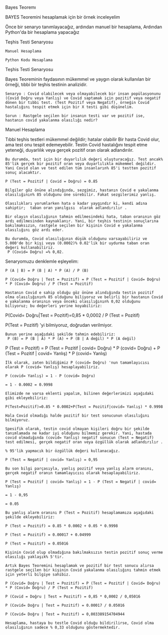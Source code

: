 Bayes Teoremı

BAYES Teoremini hesaplamak için bir örnek inceleyelim

Önce bir senaryo tanımlayacağız, ardından manuel bir hesaplama, Ardından Python'da bir hesaplama yapacağız

Teşhis Testi Senaryosu

	Manuel Hesaplama

	Python Kodu Hesaplama

Teşhis Testi Senaryosu

Bayes Teoreminin faydasının mükemmel ve yaygın olarak kullanılan bir örneği, tıbbi bir teşhis testinin analizidir.

	Senaryo : Covid olabilecek veya olmayabilecek bir insan popülasyonunu (Covid Doğru veya Yanlış) ve Covid saptamak için pozitif veya negatif dönen bir tıbbi test. (Test Pozitif veya Negatif), örneğin Covid hastalığını tespit etmek için bir X testi gibi düşünelim.

	Sorun : Rastgele seçilen bir insanın testi var ve pozitif ise, hastanın covid yakalanma olasılığı nedir?

Manuel Hesaplama

Tıbbi teşhis testleri mükemmel değildir; hatalar olabilir
   Bir hasta Covid olur, ama test onu tespit edemeyebilir. Testin Covid hastalığını tespit etme yeteneği, duyarlılık veya gerçek pozitif oran olarak adlandırılır.

	Bu durumda, test için bir duyarlılık değeri oluşturacağız. Test ancak% 85'lik gerçek bir pozitif oran veya duyarlılıkla mükemmel değildir. Yani Covid olan ve test edilen tüm insanların% 85'i testten pozitif sonuç alacaktır.

	P (Test = Pozitif | Covid = Doğru) = 0.85

	Bilgiler göz önüne alındığında, sezgimiz, hastanın Covid e yakalanma olasılığının% 85 olduğunu öne sürebilir. Fakat sezgilerimiz yanlış.

	Olasılıkları yorumlarken hata o kadar yaygındır ki, kendi adına sahiptir;  taban oran yanılgısı  olarak adlandırılır .

	Bir olayın olasılığının tahmin edilmesindeki hata, taban oranının göz ardı edilmesinden kaynaklanır. Yani, bir teşhis testinin sonuçlarına bakılmaksızın, rastgele seçilen bir kişinin Covid e yakalanma olasılığını göz ardı eder.

	Bu durumda, Covid olasılığının düşük olduğunu varsayabiliriz ve 5.000'de bir kişi veya (0.0002)% 0.02'lik bir uydurma taban oran değeri kullanabiliriz.
     P (Covid= Doğru) =% 0,02.

Senaryomuzu denklemle eşleyelim:

	P (A | B) = P (B | A) * P (A) / P (B)

	P (Covid= Doğru | Test = Pozitif) = P (Test = Pozitif | Covid= Doğru) * P (Covid= Doğru) / P (Test = Pozitif)

	Hastanın Covid e sahip olduğu göz önüne alındığında testin pozitif olma olasılığının% 85 olduğunu biliyoruz ve belirli bir hastanın Covid e yakalanma oranının veya önceki olasılığının% 0,02 olduğunu biliyoruz; bu değerleri yerine koyabiliriz:

P(Covid= Doğru|Test = Pozitif)=0,85 * 0,0002 / P (Test = Pozitif)

P(Test = Pozitif) 'yi bilmiyoruz, doğrudan verilmiyor.

	Bunun yerine aşağıdaki şekilde tahmin edebiliriz:
     P (B) = P (B | A) * P (A) + P (B | A değil) * P (A değil)
     

P (Test = Pozitif) = P (Test = Pozitif | covid= Doğru) * P (covid= Doğru) + P (Test = Pozitif | covid= Yanlış) * P (covid= Yanlış)

	İlk olarak, zaten bildiğimiz P (covid= Doğru) 'nun tamamlayıcısı olarak P (covid= Yanlış) hesaplayabiliriz.

	P (covid= Yanlış) = 1 - P (covid= Doğru)

	= 1 - 0.0002 = 0.9998

	Elimizde ne varsa eklenti yapalım, bilinen değerlerimizi aşağıdaki gibi ekleyebiliriz:

	P(Test=Pozitif)=0.85 * 0.0002+P(Test = Pozitif|covid= Yanlış) * 0.9998

	Hala Covid olmadığı halde pozitif bir test sonucunun olasılığını bilmiyoruz.

	Spesifik olarak, testin covid olmayan kişileri doğru bir şekilde tanımlamada ne kadar iyi olduğunu bilmemiz gerekir. Yani, hastada covid olmadığında (covid= Yanlış) negatif sonucun (Test = Negatif) test edilmesi, gerçek negatif oran veya özgüllük olarak adlandırılır .

	% 95'lik yapmacık bir özgüllük değeri kullanacağız.

	P (Test = Negatif | covid= Yanlış) = 0,95

	Bu son bilgi parçasıyla, yanlış pozitif veya yanlış alarm oranını, gerçek negatif oranın tamamlayıcısı olarak hesaplayabiliriz.

	P (Test = Pozitif | covid= Yanlış) = 1 - P (Test = Negatif | covid= Yanlış)

	= 1 - 0,95

	= 0.05

	Bu yanlış alarm oranını P (Test = Pozitif) hesaplamamıza aşağıdaki şekilde ekleyebiliriz:

	P (Test = Pozitif) = 0.85 * 0.0002 + 0.05 * 0.9998

	P (Test = Pozitif) = 0.00017 + 0.04999

	P (Test = Pozitif) = 0.05016

	Kişinin Covid olup olmadığına bakılmaksızın testin pozitif sonuç verme olasılığı yaklaşık% 5'tir.

	Artık Bayes Teoremini hesaplamak ve pozitif bir test sonucu alırsa rastgele seçilen bir kişinin Covid yakalanma olasılığını tahmin etmek için yeterli bilgiye sahibiz.

	P (Covid= Doğru | Test = Pozitif) = P (Test = Pozitif | Covid= Doğru) * P (Covid= Doğru) / P (Test = Pozitif)

	P (Covid = Doğru | Test = Pozitif) = 0,85 * 0,0002 / 0,05016

	P (Covid= Doğru | Test = Pozitif) = 0.00017 / 0.05016

	P (Covid= Doğru | Test = Pozitif) = 0,003389154704944

	Hesaplama, hastaya bu testle Covid olduğu bildirilirse, Covid olma olasılığının sadece % 0,33 olduğunu göstermektedir.
